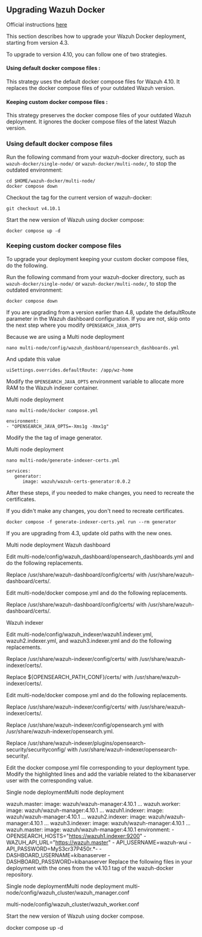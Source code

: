 ## Upgrading Wazuh Docker
Official instructions [here](https://documentation.wazuh.com/current/deployment-options/docker/upgrading-wazuh-docker.html#keeping-custom-docker-compose-files)

This section describes how to upgrade your Wazuh Docker deployment, starting from version 4.3.

To upgrade to version 4.10, you can follow one of two strategies.

#### Using default docker compose files : 
This strategy uses the default docker compose files for Wazuh 4.10. It replaces the docker compose files of your outdated Wazuh version.

#### Keeping custom docker compose files : 
This strategy preserves the docker compose files of your outdated Wazuh deployment. It ignores the docker compose files of the latest Wazuh version.

### Using default docker compose files
Run the following command from your wazuh-docker directory, such as `wazuh-docker/single-node/` or `wazuh-docker/multi-node/`, to stop the outdated environment:
```
cd $HOME/wazuh-docker/multi-node/
docker compose down
```

Checkout the tag for the current version of wazuh-docker:
```
git checkout v4.10.1
```

Start the new version of Wazuh using docker compose:
```
docker compose up -d
```

### Keeping custom docker compose files
To upgrade your deployment keeping your custom docker compose files, do the following.

Run the following command from your wazuh-docker directory, such as `wazuh-docker/single-node/` or `wazuh-docker/multi-node/`, to stop the outdated environment:

```
docker compose down
```

If you are upgrading from a version earlier than 4.8, update the defaultRoute parameter in the Wazuh dashboard configuration. If you are not, skip onto the next step where you modify `OPENSEARCH_JAVA_OPTS`

Because we are using a Multi node deployment
```
nano multi-node/config/wazuh_dashboard/opensearch_dashboards.yml
```
And update this value
```
uiSettings.overrides.defaultRoute: /app/wz-home
```

Modify the `OPENSEARCH_JAVA_OPTS` environment variable to allocate more RAM to the Wazuh indexer container.

Multi node deployment
```
nano multi-node/docker compose.yml
```
```
environment:
- "OPENSEARCH_JAVA_OPTS=-Xms1g -Xmx1g"
```

Modify the the tag of image generator.

Multi node deployment
```
nano multi-node/generate-indexer-certs.yml
```
```
services:
   generator:
      image: wazuh/wazuh-certs-generator:0.0.2
```

After these steps, if you needed to make changes, you need to recreate the certificates.

If you didn't make any changes, you don't need to recreate certificates.
```
docker compose -f generate-indexer-certs.yml run --rm generator
```

If you are upgrading from 4.3, update old paths with the new ones.

Multi node deployment
Wazuh dashboard

Edit multi-node/config/wazuh_dashboard/opensearch_dashboards.yml and do the following replacements.

Replace /usr/share/wazuh-dashboard/config/certs/ with /usr/share/wazuh-dashboard/certs/.

Edit multi-node/docker compose.yml and do the following replacements.

Replace /usr/share/wazuh-dashboard/config/certs/ with /usr/share/wazuh-dashboard/certs/.

Wazuh indexer

Edit multi-node/config/wazuh_indexer/wazuh1.indexer.yml, wazuh2.indexer.yml, and wazuh3.indexer.yml and do the following replacements.

Replace /usr/share/wazuh-indexer/config/certs/ with /usr/share/wazuh-indexer/certs/.

Replace ${OPENSEARCH_PATH_CONF}/certs/ with /usr/share/wazuh-indexer/certs/.

Edit multi-node/docker compose.yml and do the following replacements.

Replace /usr/share/wazuh-indexer/config/certs/ with /usr/share/wazuh-indexer/certs/.

Replace /usr/share/wazuh-indexer/config/opensearch.yml with /usr/share/wazuh-indexer/opensearch.yml.

Replace /usr/share/wazuh-indexer/plugins/opensearch-security/securityconfig/ with /usr/share/wazuh-indexer/opensearch-security/.

Edit the docker compose.yml file corresponding to your deployment type. Modify the highlighted lines and add the variable related to the kibanaserver user with the corresponding value.

Single node deploymentMulti node deployment

wazuh.master:
   image: wazuh/wazuh-manager:4.10.1
...
wazuh.worker:
   image: wazuh/wazuh-manager:4.10.1
...
wazuh1.indexer:
   image: wazuh/wazuh-manager:4.10.1
...
wazuh2.indexer:
   image: wazuh/wazuh-manager:4.10.1
...
wazuh3.indexer:
   image: wazuh/wazuh-manager:4.10.1
...
wazuh.master:
   image: wazuh/wazuh-manager:4.10.1
   environment:
      - OPENSEARCH_HOSTS="https://wazuh1.indexer:9200"
      - WAZUH_API_URL="https://wazuh.master"
      - API_USERNAME=wazuh-wui
      - API_PASSWORD=MyS3cr37P450r.*-
      - DASHBOARD_USERNAME=kibanaserver
      - DASHBOARD_PASSWORD=kibanaserver
Replace the following files in your deployment with the ones from the v4.10.1 tag of the wazuh-docker repository.

Single node deploymentMulti node deployment
multi-node/config/wazuh_cluster/wazuh_manager.conf

multi-node/config/wazuh_cluster/wazuh_worker.conf

Start the new version of Wazuh using docker compose.


docker compose up -d
